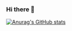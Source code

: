 ### Hi there 👋

<!--
**CongVan/CongVan** is a ✨ _special_ ✨ repository because its `README.md` (this file) appears on your GitHub profile.

Here are some ideas to get you started:

- 🔭 I’m currently working on ...
- 🌱 I’m currently learning ...
- 👯 I’m looking to collaborate on ...
- 🤔 I’m looking for help with ...
- 💬 Ask me about ...
- 📫 How to reach me: ...
- 😄 Pronouns: ...
- ⚡ Fun fact: ...https://readme-stats-congvan1.vercel.app/
-->
[![Anurag's GitHub stats](https://readme-stats-congvan1.vercel.app/api?username=congvan203)](https://github.com/anuraghazra/github-readme-stats)
